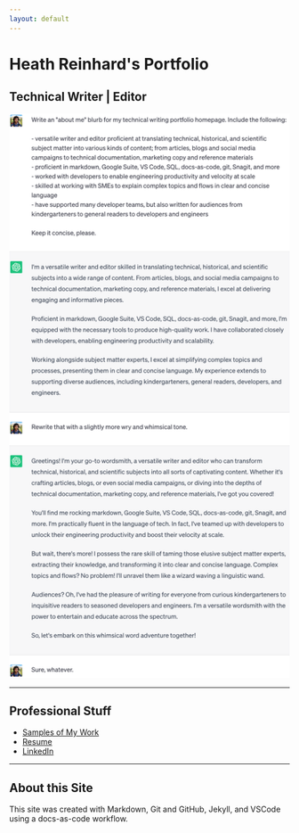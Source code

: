 ```yaml
---
layout: default
---
```


# Heath Reinhard's Portfolio

## Technical Writer | Editor
<!--
You might be my kind of company if you:

* Hire talented people and empower them to solve problems both collaboratively and autonomously
* Believe that documentation is a powerful tool for enabling engineering productivity and velocity at scale
* Are remote-first and properly support distributed employees financially and technologically
* Lean into using generative AI tools to augment documentation workflows
* Compensate based on experience, not location
* Support ongoing learning
* Focus on creating real-world impact while also having fun and a sense of humor

## More About Me

Versatile writer and editor proficient at translating technical, historical, and scientific subject matter into various kinds of content; from articles, blogs and social media campaigns to technical documentation, marketing copy and reference materials. Adept at working with SMEs to explain their work in clear and concise English. I have written for audiences ranging from kindergarteners to teams of professional developers and engineers.

I have a passion for brevity and an obsession with eliminating superfluous commas wherever I find them.
-->

![](/assets/img/about_me_light.png)

---

## Professional Stuff

* [Samples of My Work](./writing/)
* [Resume](./assets/Heath%20Reinhard%20Resume.pdf)
* [LinkedIn](https://www.linkedin.com/in/heath-reinhard/)

---

## About this Site

This site was created with Markdown, Git and GitHub, Jekyll, and VSCode using a docs-as-code workflow.

<!--
### Todo

- [x] Fix "back" buttons
- [x] Add more copy to main page
- [x] Fill out project descriptions
- [x] Fictionalize samples more
- [ ] Add "How I created this site" sample doc
{: style='list-style-type: none'}
-->
